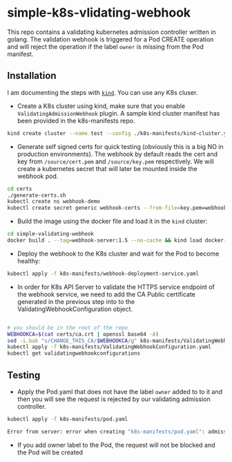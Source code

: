 # simple-k8s-vlidating-webhook

This repo contains a validating kubernetes admission controller written in golang. The validation webhook is triggered for a Pod CREATE operation and will reject the operation if the label `owner` is missing from the Pod manifest. 

## Installation

I am documenting the steps with [`kind`](https://kind.sigs.k8s.io/docs/user/quick-start/). You can use any K8s cluser.

- Create a K8s cluster using kind, make sure that you enable `ValidatingAdmissionWebhook` plugin. A sample kind cluster manifest has been provided in the k8s-manifests repo.

```bash
kind create cluster --name test --config ./k8s-manifests/kind-cluster.yaml --image kindest/node:v1.20.2
```

- Generate self signed certs for quick testing (obviously this is a big NO in production environments). The webhook by default reads the cert and key from `/source/cert.pem` and `/source/key.pem` respectively. We will create a kubernetes secret that will later be mounted inside the webhook pod.

```bash
cd certs
./generate-certs.sh
kubectl create ns webhook-demo
kubectl create secret generic webhook-certs --from-file=key.pem=webhook-server-tls.key --from-file=cert.pem=webhook-server-tls.crt -n webhook-demo
```

- Build the image using the docker file and load it in the `kind` cluster:

```bash
cd simple-validating-webhook
docker build . --tag=webhook-server:1.5 --no-cache && kind load docker-image webhook-server:1.5 --name test
```

- Deploy the webhook to the K8s cluster and wait for the Pod to become healthy:

```bash
kubectl apply -f k8s-manifests/webhook-deployment-service.yaml
```

- In order for K8s API Server to validate the HTTPS service endpoint of the webhook service, we need to add the CA Public certificate  generated in the previous step into to the ValidatingWebhookConfiguration object.

```bash

# you should be in the root of the repo
WEBHOOKCA=$(cat certs/ca.crt | openssl base64 -A)
sed -i.bak "s/CHANGE_THIS_CA/$WEBHOOKCA/g" k8s-manifests/ValidatingWebhookConfiguration.yaml
kubectl apply -f k8s-manifests/ValidatingWebhookConfiguration.yaml
kubectl get validatingwebhookconfigurations
```

## Testing

- Apply the Pod.yaml that does not have the label `owner` added to to it and then you will see the request is rejected by our validating admission controller.

```bash
kubectl apply -f k8s-manifests/pod.yaml                                                                           130 ↵
```

```bash
Error from server: error when creating "k8s-manifests/pod.yaml": admission webhook "webhook-server.webhook-demo.svc" denied the request: Denied because the Pod is missing label owner
```

- If you add owner label to the Pod, the request will not be blocked and the Pod will be created
